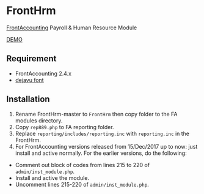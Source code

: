 # FrontHrm
[FrontAccounting](http://frontaccounting.com/) Payroll & Human Resource Module

[DEMO](http://notrinos.cf)

Requirement
-----------
- FrontAccounting 2.4.x
- [dejavu font](http://frontaccounting.com/wb3/modules/download_gallery/dlc.php?file=57)

Installation
------------
1. Rename FrontHrm-master to `FrontHrm` then copy folder to the FA modules directory.
2. Copy `rep889.php` to FA reporting folder.
3. Replace `reporting/includes/reporting.inc` with `reporting.inc` in the FrontHrm.
4. For FrontAccounting versions released from 15/Dec/2017 up to now: just install and active normally. For the earlier versions, do the following:

- Comment out block of codes from lines 215 to 220 of `admin/inst_module.php`.
- Install and active the module.
- Uncomment lines 215-220 of `admin/inst_module.php`.
